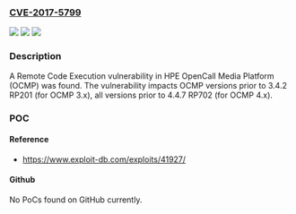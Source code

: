 ### [CVE-2017-5799](https://cve.mitre.org/cgi-bin/cvename.cgi?name=CVE-2017-5799)
![](https://img.shields.io/static/v1?label=Product&message=OpenCall%20Media%20Platform%20(OCMP)&color=blue)
![](https://img.shields.io/static/v1?label=Version&message=n%2Fa&color=blue)
![](https://img.shields.io/static/v1?label=Vulnerability&message=Remote%20Code%20Execution&color=brighgreen)

### Description

A Remote Code Execution vulnerability in HPE OpenCall Media Platform (OCMP) was found. The vulnerability impacts OCMP versions prior to 3.4.2 RP201 (for OCMP 3.x), all versions prior to 4.4.7 RP702 (for OCMP 4.x).

### POC

#### Reference
- https://www.exploit-db.com/exploits/41927/

#### Github
No PoCs found on GitHub currently.

